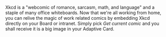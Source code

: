Xkcd is a "webcomic of romance, sarcasm, math, and language" and a staple of many office whiteboards. Now that we're all working from home, you can relive the magic of work related comics by embedding Xkcd directly on your Board or intranet. Simply pick *Get current comic* and you shall receive it is a big image in your Adaptive Card.